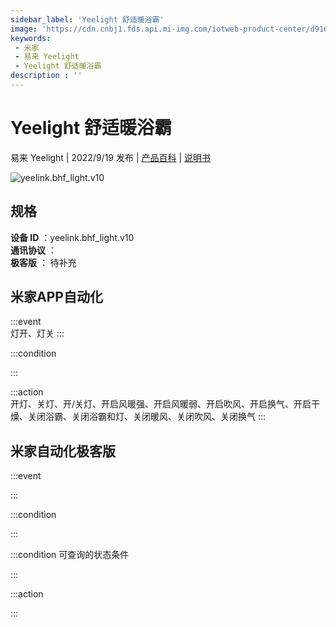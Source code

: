 ```yaml
---
sidebar_label: 'Yeelight 舒适暖浴霸'
image: 'https://cdn.cnbj1.fds.api.mi-img.com/iotweb-product-center/d91609db915fbc241e62b9ae27834253_1654742649278.png?GalaxyAccessKeyId=AKVGLQWBOVIRQ3XLEW&Expires=9223372036854775807&Signature=NHF0lN2R/aZ7zUOm8B65hHjltVQ='
keywords: 
 - 米家
 - 易来 Yeelight
 - Yeelight 舒适暖浴霸
description : ''
---
```

# Yeelight 舒适暖浴霸

易来 Yeelight | 2022/9/19 发布 | [产品百科](https://home.mi.com/webapp/content/baike/product/index.html?model=yeelink.bhf_light.v10/) | [说明书](https://home.mi.com/views/introduction.html?model=yeelink.bhf_light.v10&region=cn)

![yeelink.bhf_light.v10](https://cdn.cnbj1.fds.api.mi-img.com/iotweb-product-center/d91609db915fbc241e62b9ae27834253_1654742649278.png?GalaxyAccessKeyId=AKVGLQWBOVIRQ3XLEW&Expires=9223372036854775807&Signature=NHF0lN2R/aZ7zUOm8B65hHjltVQ=)

## 规格  
> 
**设备 ID** ：yeelink.bhf_light.v10  
**通讯协议** ：  
**极客版**  ： 待补充 


## 米家APP自动化  

:::event  
灯开、灯关
:::

:::condition  

:::

:::action   
开灯、关灯、开/关灯、开启风暖强、开启风暖弱、开启吹风、开启换气、开启干燥、关闭浴霸、关闭浴霸和灯、关闭暖风、关闭吹风、关闭换气
:::

## 米家自动化极客版  

:::event  

:::

:::condition  

:::

:::condition 可查询的状态条件  

:::

:::action  

:::

        
